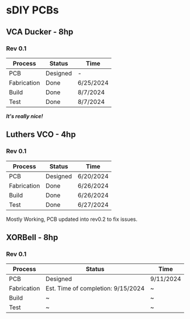 # sDIY PCBs

## VCA Ducker - 8hp
### Rev 0.1

|Process|Status|Time|
|-------|------|----|
|PCB|Designed|-|
|Fabrication|Done|6/25/2024|
|Build|Done|8/7/2024|
|Test|Done|8/7/2024|

***It's really nice!***

## Luthers VCO - 4hp
### Rev 0.1

|Process|Status|Time|
|-------|------|----|
|PCB|Designed|6/20/2024|
|Fabrication|Done|6/26/2024|
|Build|Done|6/26/2024|
|Test|Done|6/27/2024|

Mostly Working, PCB updated into rev0.2 to fix issues.

## XORBell - 8hp
### Rev 0.1

|Process|Status|Time|
|-------|------|----|
|PCB|Designed|9/11/2024|
|Fabrication|Est. Time of completion: 9/15/2024|~|
|Build|~|~|
|Test|~|~|


